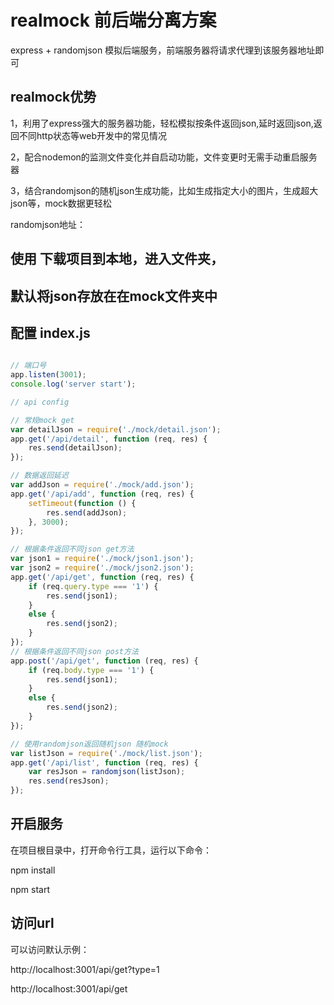 # realmock 前后端分离方案

express + randomjson 模拟后端服务，前端服务器将请求代理到该服务器地址即可

## realmock优势

1，利用了express强大的服务器功能，轻松模拟按条件返回json,延时返回json,返回不同http状态等web开发中的常见情况 

2，配合nodemon的监测文件变化并自启动功能，文件变更时无需手动重启服务器

3，结合randomjson的随机json生成功能，比如生成指定大小的图片，生成超大json等，mock数据更轻松 

randomjson地址：


## 使用 下载项目到本地，进入文件夹，

## 默认将json存放在在mock文件夹中

## 配置 index.js

```javascript

// 端口号
app.listen(3001);
console.log('server start');

// api config

// 常规mock get
var detailJson = require('./mock/detail.json');
app.get('/api/detail', function (req, res) {
    res.send(detailJson);
});

// 数据返回延迟
var addJson = require('./mock/add.json');
app.get('/api/add', function (req, res) {
    setTimeout(function () {
		res.send(addJson);
	}, 3000);
});

// 根据条件返回不同json get方法
var json1 = require('./mock/json1.json');
var json2 = require('./mock/json2.json');
app.get('/api/get', function (req, res) {
	if (req.query.type === '1') {
		res.send(json1);
	}
	else {
		res.send(json2);
	}
});
// 根据条件返回不同json post方法
app.post('/api/get', function (req, res) {
	if (req.body.type === '1') {
		res.send(json1);
	}
	else {
		res.send(json2);
	}
});

// 使用randomjson返回随机json 随机mock
var listJson = require('./mock/list.json');
app.get('/api/list', function (req, res) {
	var resJson = randomjson(listJson);
    res.send(resJson);
});

```

## 开启服务

在项目根目录中，打开命令行工具，运行以下命令：

npm install

npm start

## 访问url

可以访问默认示例：

http://localhost:3001/api/get?type=1

http://localhost:3001/api/get




